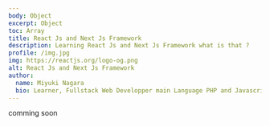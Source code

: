 ```yaml
---
body: Object
excerpt: Object
toc: Array
title: React Js and Next Js Framework
description: Learning React Js and Next Js Framework what is that ?
profile: /img.jpg
img: https://reactjs.org/logo-og.png
alt: React Js and Next Js Framework
author:
  name: Miyuki Nagara
  bio: Learner, Fullstack Web Developper main Language PHP and Javascript, and Framework Stack Laravel, Vuejs, and for UI component I'am used Boostrap.
---
```


comming soon

